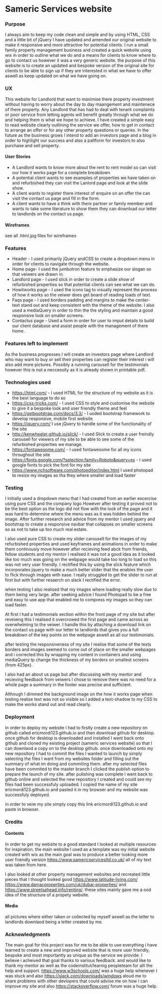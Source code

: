# Sameric Services website


### Purpose
I always aim to keep my code clean and simple and by using HTML, CSS and a little bit of jQuery I have updated and amended our original website to make it responsive and more attractive for potential clients.
I run a small family property management business and created a quick website using wix in order to outline what we do and a means for clients to know where to go to contact us however it was a very generic website.
the purpose of this website is to create an updated and bespoke version of the original site for clients to be able to sign up if they are interested in what we have to offer aswell as keep updated on what we have going on.


### UX
This website for Landlord that want to maximise there property investment without having to worry about the day to day maangement and maintenece of there property.
Any Landlord that has had to deal with tenant complaints or poor service from letting agents will benefit greatly through what we do and helping them is what we hope to achieve.
I have created a simple easy to read website clearly outlining the service we offer, how to get in contact to arrange an offer or for any other property questions or queries.
In the future as the business grows I intend to add an investors page and a blog in order to highlight our success and also a paltform for investors to also purchase and sell property.

#### User Stories 
- A Landlord wants to know more about the rent to rent model so can visit our how it works page for a complete breakdown
- A potential client wants to see examples of properties we have taken on and refurbished they can visit the Lanlord page and look at the slide show.
- A client wants to register there interest of enquire on an offer the can visit the contact us page and fill in the form.
- A client wants to have a think with there partner or family member and wants to take some literature to show them they can download our letter to landlords on the 
contact us page.

#### Wireframes 
see all .html.jpg files for wireframes


### Features
- Header - I used  primarily jQuery andCSS to create a dropdown menu in order for clients to navigate through the website.
- Home page- I used the jumbotron feature to emphasize our slogan so that veiwers are drawn in.
- Landlord page - I used slick in order to create a slide show of refurbished properties so that potential clients can see what we can do.
- Howitworks page - I used the icons tag to visually represent the process of how it works so the veiwer does get board of reading loads of text.
- Faqs page - I used borders padding and margins to make the center-text stand out and keep consistent with the theme of the website. I also used a mediaQuery in order to thin the the styling and maintain a good responsive look on smaller screens.
- Contactus page - Used a form in order for user to imput details to build our client database and assist people with the management of there home.


### Features left to implement 
As the business progresses I will create an investors page where Landlord who may want to buy or sell their properties can register their interest i will also add more pictures.
Possibly a running carousell for the testimonials however this is not a neccessity as it is already shown in printable pdf.

### Technologies used
- https://html.com/ - I used HTML for the structure of my website as it is the best language to do so
- https://css-tricks.com/ - I used CSS to style and customise the website to give it a bespoke look and user friendly theme and feel 
- https://getbootstrap.com/docs/3.3/ - I usded bootstrap framework to develop responsive, mobile first website
- https://jquery.com/ I use jQuery to handle some of the functionality of the site
- http://kenwheeler.github.io/slick/ - I used Slick to create a user freindly carousell for viewers of my site to be able to see some of the refurbished properties we manage.
- https://fontawesome.com/ - I used fontawesome for all my icons throughout the site
- https://fonts.google.com/?selection.family=Roboto&query=ex - I used google fonts to pick the font for my site 
- https://www.nchsoftware.com/photoeditor/index.html I used photopad to resize my images so tha they where smaller and load faster


### Testing 
I initially used a dropdown menu that I had created from an earlier excercise using pure CSS and the company logo However after testing it proved not to be the best option as the logo did not flow with the look of the page and it was hard to determine where the menu was as it was hidden behind the image.
After further research and advice from my mentor I used jquery and bootstrap to create a responsive navbar that collapses on smaller screens so as not to take up too much real estate.

I also used pure CSS to create my slider carousell for the images of my refurbished properties and used keyframes and animations in order to make them continously move however after recieving feed abck from friends, fellow students and my mentor I realised it was not a good idea as it looked like too much was going on the webpage would take too long to load so this was not very user friendly. 
I rectified this by using the slick feature which incorporates jquery to make a much better slider that the enables the user to flick through images with ease. I really struggled to get the slider to run at first but with further resaerch on slack I rectified the error.

when testing I also realised that my images where loading really slow due to them being very large. after seeking advice I found Photopad to be a free and easy to use app that enabled me to compress my images so they can load faster.

At first I had a testimonials section within the front page of my site but after reveiwng this I realised it overcrowed the first page and came across as overwhelming to the veiwer.
I handle this by attaching a download link on the contact us page with our letter to landlords that gives you a full breakdown of the key points on the webpage aswell as all our testimonials.

after testing the responsiveness of my site I realise that some of the texts borders and images seemed to come out of place on the smaller webpages and i corrected this by wrapping my content in containers
and using mediaQuery tp change the thickness of my borders on smallest screens (from 425px).

I also had an about us page but after discussing with my mentor and recieving feedback from veiwers I chose to remove there was no need for a whole page a summary in the footer was precise and sufficient.

Although I dimmed the background image on the how it works page when testing  realise text was not so visible so I added a text-shadow to my CSS to make the works stand out and read clearly.


### Deployment

In order to deploy my website I had to firstly create a new repository on github called ericmordi123.github.io and then download github for desktop.
once github for desktop is downloaded and installed I went back onto github and cloned my existing project (sameric services website) so that I can downlaod a copy on to the desktop github.
once downloaded onto my new repository I had to commit the files I wanted to launch by simply selecting the files I want from my websites folder and filling out the summary of what im doing and commiting them.
after my selected files have been commited to the master branch I clicked the publish option to prepare the launch of my site.
after pulishing was complete I went back to github online and selected the new repository I created and could see my files had been successfuly uploaded. I copied the name of my site ericmordi123.github.io
and pasted it in my browser and my website was successfuly deployed.

in order to veiw my site simply copy this link ericmordi123.github.io and paste in browser.

### Credits
#### Contents 

In order to get my website to a good standard I looked at multiple resources for inspiration.
the main website I used as a template was my initial website created with wix as the main goal was to produce a better looking more user friendly version
https://www.samericservicesltd.co.uk/ all of my text was taken from here.

I also looked at other property management websites and recreated little pieces that I thought looked good https://www.latitude-living.com/
https://www.damacproperties.com/uk/dubai-properties/ and https://www.streetsahead.info/renting/. these sites mainly gave me a ood idea of the structure of a propety website.

#### Media

all pictures where either taken or collected by myself aswell as the letter to landlords downlaod being a letter created by me.

### Acknowledgments

The main goal for this project was for me to be able to use everything i have learned to create a new and improved website that is more user friendly, bespoke and most importantly as unique as the service we provide.
I believe i acheived that goal thanks to various feedback. and would like to thank my mentor as well as the codeinstitut/learnig peopleteam for alll the help and support.
https://www.w3schools.com/ was a huge help whenever I was stuck and also https://slack.com/downloads/windows aloud me to share problems with other devlopers that could advise me on how I can improve my site and also https://stackoverflow.com/ forum was a huge help.




